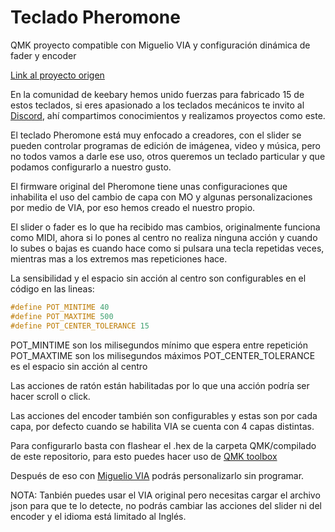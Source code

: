 # Teclado Pheromone
QMK proyecto compatible con Miguelio VIA y configuración dinámica de fader y encoder

[Link al proyecto origen](https://github.com/luantty2/pheromone_keyboard)

En la comunidad de keebary hemos unido fuerzas para fabricado 15 de estos teclados, si eres apasionado a los teclados mecánicos te invito al [Discord](https://discord.gg/d9GmPy8), ahí compartimos conocimientos y realizamos proyectos como este.

El teclado Pheromone está muy enfocado a creadores, con el slider se pueden controlar programas de edición de imágenea, video y música, pero no todos vamos a darle ese uso, otros queremos un teclado particular y que podamos configurarlo a nuestro gusto.

El firmware original del Pheromone tiene unas configuraciones que inhabilita el uso del cambio de capa con MO y algunas personalizaciones por medio de VIA, por eso hemos creado el nuestro propio.

El slider o fader es lo que ha recibido mas cambios, originalmente funciona como MIDI, ahora si lo pones al centro no realiza ninguna acción y cuando lo subes o bajas es cuando hace como si pulsara una tecla repetidas veces, mientras mas a los extremos mas repeticiones hace.

La sensibilidad y el espacio sin acción al centro son configurables en el código en las lineas:

```c
#define POT_MINTIME 40
#define POT_MAXTIME 500
#define POT_CENTER_TOLERANCE 15
```

POT_MINTIME son los milisegundos mínimo que espera entre repetición
POT_MAXTIME son los milisegundos máximos
POT_CENTER_TOLERANCE es el espacio sin acción al centro

Las acciones de ratón están habilitadas por lo que una acción podría ser hacer scroll o click.

Las acciones del encoder también son configurables y estas son por cada capa, por defecto cuando se habilita VIA se cuenta con 4 capas distintas.

Para configurarlo basta con flashear el .hex de la carpeta QMK/compilado de este repositorio, para esto puedes hacer uso de [QMK toolbox](https://github.com/qmk/qmk_toolbox/releases)

Después de eso con [Miguelio VIA](https://github.com/ci-bus/Miguelio-VIA-Keyboards/releases) podrás personalizarlo sin programar.

NOTA: Tanbién puedes usar el VIA original pero necesitas cargar el archivo json para que te lo detecte, no podrás cambiar las acciones del slider ni del encoder y el idioma está limitado al Inglés.
